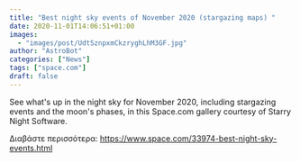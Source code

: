 ```yaml
---
title: "Best night sky events of November 2020 (stargazing maps) "
date: 2020-11-01T14:06:51+01:00
images:
  - "images/post/UdtSznpxmCkzryghLhM3GF.jpg"
author: "AstroBot"
categories: ["News"]
tags: ["space.com"]
draft: false
---
```


See what's up in the night sky for November 2020, including stargazing events and the moon's phases, in this Space.com gallery courtesy of Starry Night Software. 

Διαβάστε περισσότερα: https://www.space.com/33974-best-night-sky-events.html
